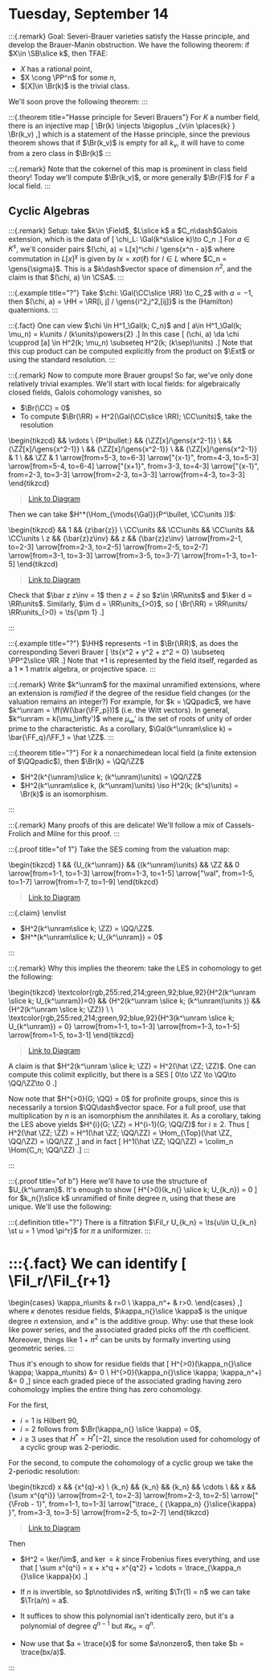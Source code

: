 # Tuesday, September 14

:::{.remark}
Goal: Severi-Brauer varieties satisfy the Hasse principle, and develop the Brauer-Manin obstruction.
We have the following theorem: if $X\in \SB\slice k$, then TFAE:

- $X$ has a rational point,
- $X \cong \PP^n$ for some $n$,
- $[X]\in \Br(k)$ is the trivial class.

We'll soon prove the following theorem:
:::

:::{.theorem title="Hasse principle for Severi Brauers"}
For $K$ a number field, there is an injective map
\[
\Br(k) \injects \bigoplus _{v\in \places{k} } \Br(k_v)
,\]
which is a statement of the Hasse principle, since the previous theorem shows that if $\Br(k_v)$ is empty for all $k_v$, it will have to come from a zero class in $\Br(k)$
:::

:::{.remark}
Note that the cokernel of this map is prominent in class field theory!
Today we'll compute $\Br(k_v)$, or more generally $\Br(F)$ for $F$ a local field.
:::

## Cyclic Algebras

:::{.remark}
Setup: take $k\in \Field$, $L\slice k$ a $C_n\dash$Galois extension, which is the data of 
\[
\chi_L: \Gal(k^s\slice k)\to C_n
.\]
For $a\in K^s$, we'll consider pairs $(\chi, a) = L[x]^\chi / \gens{x^n - a}$ where commutation in $L[x]^\chi$ is given by $lx = x\sigma(\ell)$ for $l\in L$ where $C_n = \gens{\sigma}$.
This is a $k\dash$vector space of dimension $n^2$, and the claim is that $(\chi, a) \in \CSA$.
:::

:::{.example title="?"}
Take $\chi: \Gal(\CC\slice \RR) \to C_2$ with $a=-1$, then $(\chi, a) = \HH = \RR[i, j] / \gens{i^2,j^2,[ij]}$ is the (Hamilton) quaternions.
:::

:::{.fact}
One can view $\chi \in H^1_\Gal(k; C_n)$ and 
\[
a\in H^1_\Gal(k; \mu_n) = k\units / (k\units)\powers{2}
.\]
In this case 
\[
(\chi, a) \da \chi \cupprod [a] \in H^2(k; \mu_n) \subseteq H^2(k; (k\sep)\units)
.\]
Note that this cup product can be computed explicitly from the product on $\Ext$ or using the standard resolution.
:::

:::{.remark}
Now to compute more Brauer groups!
So far, we've only done relatively trivial examples.
We'll start with local fields: for algebraically closed fields, Galois cohomology vanishes, so 

- $\Br(\CC) = 0$
- To compute $\Br(\RR) = H^2(\Gal(\CC\slice \RR); \CC\units)$, take the resolution


\begin{tikzcd}
	&& \vdots \\
	{P^\bullet:} && {\ZZ[x]/\gens{x^2-1}} \\
	&& {\ZZ[x]/\gens{x^2-1}} \\
	&& {\ZZ[x]/\gens{x^2-1}} \\
	&& {\ZZ[x]/\gens{x^2-1}} & 1 \\
	&& \ZZ & 1
	\arrow[from=5-3, to=6-3]
	\arrow["{x-1}", from=4-3, to=5-3]
	\arrow[from=5-4, to=6-4]
	\arrow["{x+1}", from=3-3, to=4-3]
	\arrow["{x-1}", from=2-3, to=3-3]
	\arrow[from=2-3, to=3-3]
	\arrow[from=4-3, to=3-3]
\end{tikzcd}

> [Link to Diagram](https://q.uiver.app/?q=WzAsOSxbMiwzLCJcXFpaW3hdL1xcZ2Vuc3t4XjItMX0iXSxbMiw0LCJcXFpaW3hdL1xcZ2Vuc3t4XjItMX0iXSxbMiw1LCJcXFpaIl0sWzMsNCwiMSJdLFszLDUsIjEiXSxbMiwyLCJcXFpaW3hdL1xcZ2Vuc3t4XjItMX0iXSxbMiwxLCJcXFpaW3hdL1xcZ2Vuc3t4XjItMX0iXSxbMCwxLCJQXlxcYnVsbGV0OiJdLFsyLDAsIlxcdmRvdHMiXSxbMSwyXSxbMCwxLCJ4LTEiXSxbMyw0XSxbNSwwLCJ4KzEiXSxbNiw1LCJ4LTEiXSxbNiw1XSxbMCw1XV0=)

Then we can take $H^*(\Hom_{\mods{\Gal}}(P^\bullet, \CC\units ))$:

\begin{tikzcd}
	&& 1 && {z\bar{z}} \\
	\CC\units && \CC\units && \CC\units && \CC\units \\
	z && {\bar{z}z\inv} && z && {\bar{z}z\inv}
	\arrow[from=2-1, to=2-3]
	\arrow[from=2-3, to=2-5]
	\arrow[from=2-5, to=2-7]
	\arrow[from=3-1, to=3-3]
	\arrow[from=3-5, to=3-7]
	\arrow[from=1-3, to=1-5]
\end{tikzcd}

> [Link to Diagram](https://q.uiver.app/?q=WzAsMTAsWzAsMSwiXFxDQ1xcdW5pdHMiXSxbMiwxLCJcXENDXFx1bml0cyJdLFswLDIsInoiXSxbMiwyLCJcXGJhcnt6fXpcXGludiJdLFs0LDEsIlxcQ0NcXHVuaXRzIl0sWzQsMiwieiJdLFs2LDIsIlxcYmFye3p9elxcaW52Il0sWzYsMSwiXFxDQ1xcdW5pdHMiXSxbMiwwLCIxIl0sWzQsMCwielxcYmFye3p9Il0sWzAsMV0sWzEsNF0sWzQsN10sWzIsM10sWzUsNl0sWzgsOV1d)

Check that $\bar z z\inv = 1$ then $z = \bar z$ so $z\in \RR\units$ and $\ker d = \RR\units$.
Similarly, $\im d = \RR\units_{>0}$, so
\[
\Br(\RR) = \RR\units/ \RR\units_{>0} = \ts{\pm 1}
.\]

:::

:::{.example title="?"}
$\HH$ represents $-1$ in $\Br(\RR)$, as does the corresponding Severi Brauer 
\[
\ts{x^2 + y^2 + z^2 = 0} \subseteq \PP^2\slice \RR
.\]
Note that $+1$ is represented by the field itself, regarded as a $1\times 1$ matrix algebra, or projective space.
:::

:::{.remark}
Write $k^\unram$ for the maximal unramified extensions, where an extension is *ramified* if the degree of the residue field changes (or the valuation remains an integer?)
For example, for $k = \QQpadic$, we have $k^\unram = \ff(W(\bar{\FF_p}))$ (i.e. the Witt vectors).
In general, $k^\unram = k(\mu_\infty')$ where $\mu_\infty'$ is the set of roots of unity of order prime to the characteristic.
As a corollary, $\Gal(k^\unram\slice k) = \bar{\FF_q}/\FF_1 = \hat \ZZ$.
:::

:::{.theorem title="?"}
For $k$ a nonarchimedean local field (a finite extension of $\QQpadic$), then $\Br(k) = \QQ/\ZZ$

- $H^2(k^{\unram}\slice k; (k^\unram)\units) = \QQ/\ZZ$
- $H^2(k^\unram\slice k, (k^\unram)\units) \iso H^2(k; (k^s)\units) = \Br(k)$ is an isomorphism.

:::

:::{.remark}
Many proofs of this are delicate!
We'll follow a mix of Cassels-Frolich and Milne for this proof.
:::

:::{.proof title="of 1"}
Take the SES coming from the valuation map:

\begin{tikzcd}
	1 && {U_{k^\unram}} && {(k^\unram)\units} && \ZZ && 0
	\arrow[from=1-1, to=1-3]
	\arrow[from=1-3, to=1-5]
	\arrow["\val", from=1-5, to=1-7]
	\arrow[from=1-7, to=1-9]
\end{tikzcd}

> [Link to Diagram](https://q.uiver.app/?q=WzAsNSxbMCwwLCIxIl0sWzIsMCwiVV97a15cXHVucmFtfSJdLFs0LDAsIihrXlxcdW5yYW0pXFx1bml0cyJdLFs2LDAsIlxcWloiXSxbOCwwLCIwIl0sWzAsMV0sWzEsMl0sWzIsMywiXFx2YWwiXSxbMyw0XV0=)


:::{.claim}
\envlist

- $H^2(k^\unram\slice k; \ZZ) = \QQ/\ZZ$.
- $H^*(k^\unram\slice k; U_{k^\unram}) = 0$

:::

:::{.remark}
Why this implies the theorem: take the LES in cohomology to get the following:

\begin{tikzcd}
	\textcolor{rgb,255:red,214;green,92;blue,92}{H^2(k^\unram \slice k; U_{k^\unram})=0} && {H^2(k^\unram \slice k; (k^\unram)\units )} && {H^2(k^\unram \slice k; \ZZ)} \\
	\\
	\textcolor{rgb,255:red,214;green,92;blue,92}{H^3(k^\unram \slice k; U_{k^\unram}) = 0}
	\arrow[from=1-1, to=1-3]
	\arrow[from=1-3, to=1-5]
	\arrow[from=1-5, to=3-1]
\end{tikzcd}

> [Link to Diagram](https://q.uiver.app/?q=WzAsNCxbMCwwLCJIXjIoa15cXHVucmFtIFxcc2xpY2UgazsgVV97a15cXHVucmFtfSk9MCIsWzAsNjAsNjAsMV1dLFswLDIsIkheMyhrXlxcdW5yYW0gXFxzbGljZSBrOyBVX3trXlxcdW5yYW19KSA9IDAiLFswLDYwLDYwLDFdXSxbMiwwLCJIXjIoa15cXHVucmFtIFxcc2xpY2UgazsgKGteXFx1bnJhbSlcXHVuaXRzICkiXSxbNCwwLCJIXjIoa15cXHVucmFtIFxcc2xpY2UgazsgXFxaWikiXSxbMCwyXSxbMiwzXSxbMywxXV0=)

A claim is that $H^2(k^\unram \slice k; \ZZ) = H^2(\hat \ZZ; \ZZ)$.
One can compute this colimit explicitly, but there is a SES
\[
0\to \ZZ \to \QQ\to \QQ/\ZZ\to 0
.\]

Now note that $H^{>0}(G; \QQ) = 0$ for profinite groups, since this is necessarily a torsion $\QQ\dash$vector space.
For a full proof, use that multiplication by $n$ is an isomorphism the annihilates it.
As a corollary, taking the LES above yields $H^{i}(G; \ZZ) = H^{i-1}(G; \QQ/Z)$ for $i\geq 2$.
Thus 
\[
H^2(\hat \ZZ; \ZZ) = H^1(\hat \ZZ; \QQ/\ZZ) = \Hom_{\Top}(\hat \ZZ, \QQ/\ZZ) = \QQ/\ZZ
,\]
and in fact
\[
H^1(\hat \ZZ; \QQ/\ZZ) = \colim_n \Hom(C_n; \QQ/\ZZ)
.\]
:::

:::

:::{.proof title="of b"}
Here we'll have to use the structure of $U_{k^\unram}$.
It's enough to show 
\[
H^{>0}(k_n{} \slice k; U_{k_n}) = 0
\]
for $k_n{}\slice k$ unramified of finite degree $n$, using that these are unique.
We'll use the following:


:::{.definition title="?"}
There is a filtration $\Fil_r U_{k_n} = \ts{u\in U_{k_n} \st u = 1 \mod \pi^r}$ for $\pi$ a uniformizer.
:::


:::{.fact}
We can identify
\[
\Fil_r/\Fil_{r+1} 
=
\begin{cases}
\kappa_n\units & r=0 
\\
\kappa_n^+ & r>0.
\end{cases}
,\]
where $\kappa$ denotes residue fields, $\kappa_n{}\slice \kappa$ is the unique degree $n$ extension, and $\kappa^+$ is the additive group.
Why: use that these look like power series, and the associated graded picks off the $r$th coefficient.
Moreover, things like $1+\pi^2$ can be units by formally inverting using geometric series.
:::

Thus it's enough to show for residue fields that
\[
H^{>0}(\kappa_n{}\slice \kappa; \kappa_n\units) &= 0 \\
H^{>0}(\kappa_n{}\slice \kappa; \kappa_n^+) &= 0
,\]
since each graded piece of the associated grading having zero cohomology implies the entire thing has zero cohomology.

For the first,

- $i=1$ is Hilbert 90,
- $i=2$ follows from $\Br(\kappa_n{} \slice \kappa) = 0$,
- $i\geq 3$ uses that $H^* = H^*[-2]$, since the resolution used for cohomology of a cyclic group was 2-periodic.


For the second, to compute the cohomology of a cyclic group we take the 2-periodic resolution:

\begin{tikzcd}
	x && {x^{q}-x} \\
	{k_n} && {k_n} && {k_n} && \cdots \\
	&& x && {\sum x^{q^i}}
	\arrow[from=2-1, to=2-3]
	\arrow[from=2-3, to=2-5]
	\arrow["{\Frob - 1}", from=1-1, to=1-3]
	\arrow["\trace_ { {\kappa_n} {}\slice{\kappa} }", from=3-3, to=3-5]
	\arrow[from=2-5, to=2-7]
\end{tikzcd}

> [Link to Diagram](https://q.uiver.app/?q=WzAsOCxbMCwxLCJrX24iXSxbMCwwLCJ4Il0sWzIsMCwieF57cX0teCJdLFsyLDEsImtfbiJdLFs0LDEsImtfbiJdLFsyLDIsIngiXSxbNCwyLCJcXHN1bSB4XntxXml9Il0sWzYsMSwiXFxjZG90cyJdLFswLDNdLFszLDRdLFsxLDIsIlxcRnJvYiAtIDEiXSxbNSw2LCJcXHRleHR7XCJBZGRpdGl2ZSBub3JtXCJ9IiwyXSxbNCw3XV0=)

Then

- $H^2 = \ker/\im$, and $\ker = k$ since Frobenius fixes everything, and use that 
\[
\sum x^{q^i} = x + x^q + x^{q^2} + \cdots = \trace_{\kappa_n {}\slice \kappa}(x)
.\]
  
- If $n$ is invertible, so $p\notdivides n$, writing $\Tr(1) = n$ we can take $\Tr(a/n) = a$.
  
- It suffices to show this polynomial isn't identically zero, but it's a polynomial of degree $q^{n-1}$ but $\# \kappa_n = q^n$.

- Now use that $a = \trace(x)$ for some $a\nonzero$, then take $b = \trace(bx/a)$.

:::

